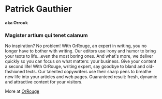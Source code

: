 <!---
- 👋 Hi, I’m @Orrouk
- 👀 I’m interested in connecting OpenAI and DNN.
- 🌱 I’m currently learning, yes, and I'll never stop... **https://or-rouge.com**
- 💞️ I’m looking to collaborate with agile ppl.


Orrouk/Orrouk is a ✨ special ✨ repository because its `README.md` (this file) appears on your GitHub profile.
You can click the Preview link to take a look at your changes.
--->

<h1>Patrick Gauthier</h1>
<h4>aka Orrouk</h4>
<h3>Magister artium qui tenet calanum</h3>

No inspiration? No problem!
With OrRouge, an expert in writing, you no longer have to bother with writing. Our editors use irony and humor to bring your texts to life...even the most boring ones. And what's more, we deliver quickly so you can focus on what matters: your business.
Give your content a second life! 
With OrRouge, writing expert, say goodbye to bland and old-fashioned texts. Our talented copywriters use their sharp pens to breathe new life into your articles and web pages. Guaranteed result: fresh, dynamic and attractive content for your visitors.

  <p> </p>
More at <a href="https://or-rouge.com/Mythologie/Biofiction">OrRouge</a>

